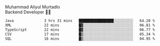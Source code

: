 Muhammad Aliyul Murtadlo
<br>
Backend Developer 👨‍💻
<br>
<!--START_SECTION:waka-->

```txt
Java              3 hrs 31 mins   ████████████████░░░░░░░░░   64.20 %
XML               22 mins         █▓░░░░░░░░░░░░░░░░░░░░░░░   06.81 %
TypeScript        22 mins         █▓░░░░░░░░░░░░░░░░░░░░░░░   06.77 %
CSV               17 mins         █▒░░░░░░░░░░░░░░░░░░░░░░░   05.34 %
SQL               16 mins         █▒░░░░░░░░░░░░░░░░░░░░░░░   04.95 %
```

<!--END_SECTION:waka-->
